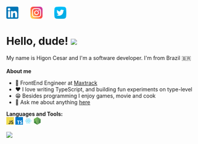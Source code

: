 [![Linkedin](./assets/linkedin.png)](https://www.linkedin.com/in/higoncesar) &nbsp; &nbsp; &nbsp; &nbsp;[![Instagram](./assets/instagram.png)](https://www.instagram.com/higoncesar/) &nbsp; &nbsp; &nbsp; &nbsp;[![Twitter](./assets/twitter.png)](https://twitter.com/higoncesar)

# Hello, dude! <img src="https://raw.githubusercontent.com/MartinHeinz/MartinHeinz/master/wave.gif" width="30px">

My name is Higon Cesar and I'm a software developer. I'm from Brazil 🇧🇷\
\
**About me**

- 💼 FrontEnd Engineer at [Maxtrack](https://maxtrack.com.br/)
- ❤️ I love writing TypeScript, and building fun experiments on type-level
- 😁 Besides programming I enjoy games, movie and cook
- 💬 Ask me about anything [here](https://github.com/higoncesar/higoncesar/issues)

**Languages and Tools:**  
<code><img height="20" src="https://raw.githubusercontent.com/github/explore/80688e429a7d4ef2fca1e82350fe8e3517d3494d/topics/javascript/javascript.png"></code>
<code><img height="20" src="https://raw.githubusercontent.com/github/explore/80688e429a7d4ef2fca1e82350fe8e3517d3494d/topics/typescript/typescript.png"></code>
<code><img height="20" src="https://raw.githubusercontent.com/github/explore/80688e429a7d4ef2fca1e82350fe8e3517d3494d/topics/react/react.png"></code>
<code><img height="20" src="https://raw.githubusercontent.com/github/explore/80688e429a7d4ef2fca1e82350fe8e3517d3494d/topics/nodejs/nodejs.png"></code>   

<img align="center" src="https://github-readme-stats.vercel.app/api/top-langs/?username=higoncesar&layout=compact&theme=buefy&hide_border=true" />
